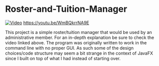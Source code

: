 # Roster-and-Tuition-Manager
[![Video](https://img.youtube.com/vi/WmBQkrrNA9E/hqdefault.jpg)](https://www.youtube.com/watch?WmBQkrrNA9E)
https://youtu.be/WmBQkrrNA9E

This project is a simple roster/tuition manager that would be used by an administrative member. For an in-depth explanation be sure to check the video linked above.
The program was originally written to work in the command line with no proper GUI. As such some of the design choices/code structure may seem a bit strange in the context of JavaFX since I built on top of what I had instead of starting over.
